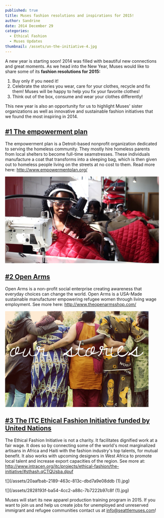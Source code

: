 ```yaml
---
published: true
title: Muses fashion resolutions and inspirations for 2015!
author: Sandrine
date: 2014 December 29
categories:
  - Ethical Fashion
  - Muses Updates
thumbnail: /assets/un-the-initiative-4.jpg
---
```

A new year is starting soon! 2014 was filled with beautiful new connections and great moments. As we head into the New Year, Muses would like to share some of its **fashion resolutions for 2015:**

1. Buy only if you need it!
2. Celebrate the stories you wear, care for your clothes, recycle and fix them! Muses will be happy to help you fix your favorite clothes!
3. Think out of the box, consume and wear your clothes differently!

This new year is also an opportunity for us to highlight Muses' sister organizations as well as innovative and sustainable fashion initiatives that we found the most inspiring in 2014.

## [#1 The empowerment plan](http://www.empowermentplan.org/)

The empowerment plan is a Detroit-based nonprofit organization dedicated to serving the homeless community. They mostly hire homeless parents from local shelters to become full-time seamstresses. These individuals manufacture a coat that transforms into a sleeping bag, which is then given out to homeless people living on the streets at no cost to them. Read more here: http://www.empowermentplan.org/

![](/assets/36204_53dc2b0c4bbc78.01845670-big.jpg?q=20140802001516)

## [#2 Open Arms](http://www.theopenarmsshop.com)

Open Arms is a non-profit social enterprise creating awareness that everyday choices can change the world. Open Arms is a USA-Made sustainable manufacturer empowering refugee women through living wage employment. See more here: http://www.theopenarmsshop.com/

![IMG_9983e2.jpg](/assets/a4061-img_9983e2.jpg)

## [#3 The ITC Ethical Fashion Initiative funded by United Nations](http://www.intracen.org/itc/projects/ethical-fashion/the-initiative/#sthash.qCTQUsba.dpuf)

The Ethical Fashion Initiative is not a charity. It facilitates dignified work at a fair wage. It does so by connecting some of the world's most marginalized artisans in Africa and Haiti with the fashion industry's top talents, for mutual benefit. It also works with upcoming designers in West Africa to promote local talent and increase export capacities of the region. See more at: http://www.intracen.org/itc/projects/ethical-fashion/the-initiative/#sthash.qCTQUsba.dpuf

![](/assets/20aafbab-2189-463c-813c-dbd7a9e08ddb (1).jpg)

![](/assets/2828193f-ba54-4cc2-a88c-7b7222b97c8f (1).jpg)

Muses will start its new apparel production training program in 2015. If you want to join us and help us create jobs for unemployed and unreserved immigrant and refugee communities contact us at info@seattlemuses.com!